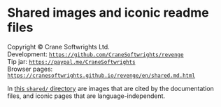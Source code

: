 # Shared images and iconic readme files

Copyright © Crane Softwrights Ltd.  
Development: [`https://github.com/CraneSoftwrights/revenge`](https://github.com/CraneSoftwrights/revenge)  
Tip jar: [`https://paypal.me/CraneSoftwrights`](https://paypal.me/CraneSoftwrights)  
Browser pages: [`https://cranesoftwrights.github.io/revenge/en/shared.md.html`](https://cranesoftwrights.github.io/revenge/en/shared.md.html)  

In [this `shared/` directory](../shared) are images that are cited by the documentation files, and iconic pages that are language-independent.